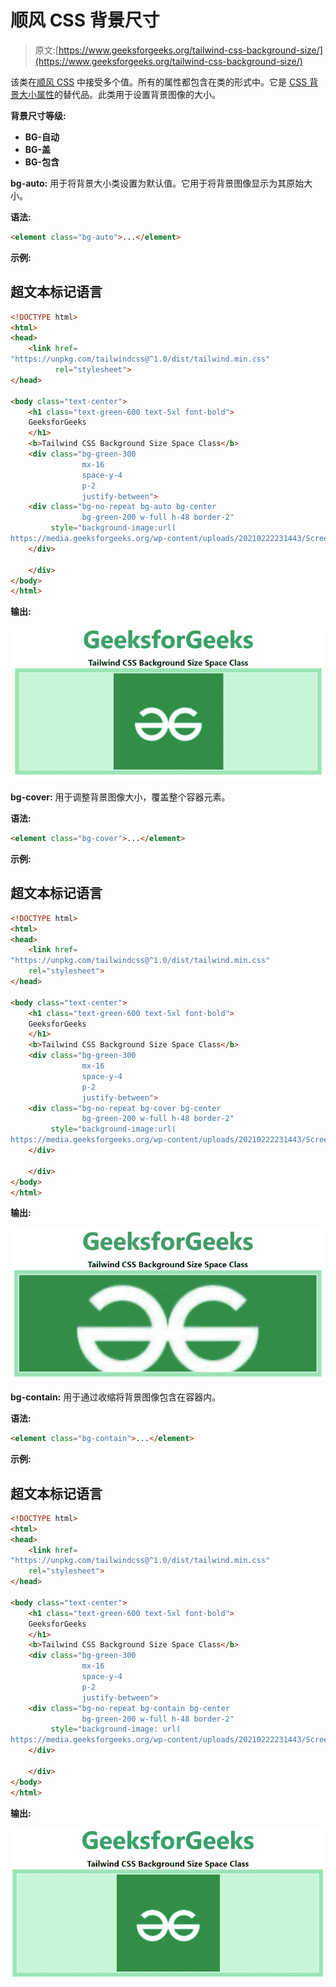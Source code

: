 # 顺风 CSS 背景尺寸

> 原文:[https://www.geeksforgeeks.org/tailwind-css-background-size/](https://www.geeksforgeeks.org/tailwind-css-background-size/)

该类在[顺风 CSS](https://www.geeksforgeeks.org/css-tailwind-introduction/) 中接受多个值。所有的属性都包含在类的形式中。它是 [CSS 背景大小属性](https://www.geeksforgeeks.org/css-background-size-property/)的替代品。此类用于设置背景图像的大小。

**背景尺寸等级:**

*   **BG-自动**
*   **BG-盖**
*   **BG-包含**

**bg-auto:** 用于将背景大小类设置为默认值。它用于将背景图像显示为其原始大小。

**语法:**

```html
<element class="bg-auto">...</element>
```

**示例:**

## 超文本标记语言

```html
<!DOCTYPE html> 
<html> 
<head> 
    <link href=
"https://unpkg.com/tailwindcss@^1.0/dist/tailwind.min.css"
          rel="stylesheet"> 
</head> 

<body class="text-center"> 
    <h1 class="text-green-600 text-5xl font-bold"> 
    GeeksforGeeks 
    </h1> 
    <b>Tailwind CSS Background Size Space Class</b> 
    <div class="bg-green-300 
                mx-16 
                space-y-4 
                p-2 
                justify-between"> 
    <div class="bg-no-repeat bg-auto bg-center 
                bg-green-200 w-full h-48 border-2"
         style="background-image:url(
https://media.geeksforgeeks.org/wp-content/uploads/20210222231443/Screenshot20210222231435.png)">
    </div>

    </div> 
</body> 
</html>
```

**输出:**

![](img/eef621ee03a64c9545cda0818d813752.png)

**bg-cover:** 用于调整背景图像大小，覆盖整个容器元素。

**语法:**

```html
<element class="bg-cover">...</element>
```

**示例:**

## 超文本标记语言

```html
<!DOCTYPE html> 
<html> 
<head> 
    <link href=
"https://unpkg.com/tailwindcss@^1.0/dist/tailwind.min.css"
    rel="stylesheet"> 
</head> 

<body class="text-center"> 
    <h1 class="text-green-600 text-5xl font-bold"> 
    GeeksforGeeks 
    </h1> 
    <b>Tailwind CSS Background Size Space Class</b> 
    <div class="bg-green-300 
                mx-16 
                space-y-4 
                p-2 
                justify-between"> 
    <div class="bg-no-repeat bg-cover bg-center 
                bg-green-200 w-full h-48 border-2"
         style="background-image:url(
https://media.geeksforgeeks.org/wp-content/uploads/20210222231443/Screenshot20210222231435.png)">
    </div>

    </div> 
</body> 
</html>
```

**输出:**

![](img/b5bded611d4e24dfb428f8338bd58662.png)

**bg-contain:** 用于通过收缩将背景图像包含在容器内。

**语法:**

```html
<element class="bg-contain">...</element>
```

**示例:**

## 超文本标记语言

```html
<!DOCTYPE html> 
<html> 
<head> 
    <link href=
"https://unpkg.com/tailwindcss@^1.0/dist/tailwind.min.css"
    rel="stylesheet"> 
</head> 

<body class="text-center"> 
    <h1 class="text-green-600 text-5xl font-bold"> 
    GeeksforGeeks 
    </h1> 
    <b>Tailwind CSS Background Size Space Class</b> 
    <div class="bg-green-300 
                mx-16 
                space-y-4 
                p-2 
                justify-between"> 
    <div class="bg-no-repeat bg-contain bg-center 
                bg-green-200 w-full h-48 border-2"
         style="background-image: url(
https://media.geeksforgeeks.org/wp-content/uploads/20210222231443/Screenshot20210222231435.png)">
    </div>

    </div> 
</body> 
</html>
```

**输出:**

![](img/5ef695dd1cc38a6cb6f6163456cb5b26.png)